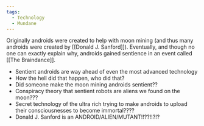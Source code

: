 ```yaml
---
tags:
  - Technology
  - Mundane
---
```

Originally androids were created to help with moon mining (and thus many androids were created by [[Donald J. Sanford]]). Eventually, and though no one can exactly explain why, androids gained sentience in an event called [[The Braindance]]. 

- Sentient androids are way ahead of even the most advanced technology
- How the hell did that happen, who did that?
- Did someone make the moon mining androids sentient??
- Conspiracy theory that sentient robots are aliens we found on the moon???
- Secret technology of the ultra rich trying to make androids to upload their consciousnesses to become immortal????
- Donald J. Sanford is an ANDROID/ALIEN/MUTANT!!??!!?!?